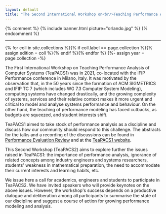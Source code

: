 ```yaml
---
layout: default
title: "The Second International Workshop on<br/>Teaching Performance Analysis of Computer Systems"
---
```


{% comment %}
{% include banner.html picture="orlando.jpg" %}<!-- @IGNORE PREVIOUS: link -->
{% endcomment %}

---

{% for coll in site.collections %}{% if coll.label == page.collection %}{% assign edition = coll %}{% endif %}{% endfor %}
{%- assign year = page.collection -%}

The First International Workshop on Teaching Performance Analysis of Computer Systems (TeaPACS1) was in 2021, co-located with the IFIP Performance conference in Milano, Italy.
It was motivated by the observation that, in the 50 years since the formation of ACM SIGMETRICS and IFIP TC 7 (which includes WG 7.3 Computer System Modeling), computing systems have changed drastically, and the growing complexity of systems, services and their relative context makes it more urgent and critical to model and analyse systems performance and behaviour. On the other hand, the teaching of performance modeling has faced cutbacks,
as budgets are squeezed, and student interests shift.

TeaPACS1 aimed to take stock of performance analysis as a discipline and discuss how our community should respond to this challenge. The abstracts for the talks and a recording of the discussions can be found in [Performance Evaluation Review](https://dl.acm.org/toc/sigmetrics/2022/49/4 ) and at the [TeaPACS1 website](https://www.performance2021.deib.polimi.it/www.performance2021.deib.polimi.it/teapacs/).

This Second Workshop (TeaPACS2) aims to explore further the issues raised in TeaPACS1: the importance of performance analysis, ignorance of related concepts among industry engineers and systems researchers, students' weakness in mathematical preparation, the need to accommodate their current interests and learning habits, etc.

We issue here a call for academics, engineers and students to participate in TeaPACS2.  We have invited speakers who will provide keynotes on the above issues. However, the workshop's success depends on a productive dialogue and deliberation among all participants to summarise the state of our discipline and suggest a course of action for growing performance modeling and analysis.
